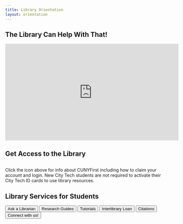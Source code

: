 ```yaml
---
title: Library Orientation
layout: orientation
---
```

<h2>The Library Can Help With That! </h2>
<iframe width="556" height="311" src="https://www.youtube.com/embed/FVrbthseTL0" title="The Library Can Help With That!" frameborder="0" allow="accelerometer; autoplay; clipboard-write; encrypted-media; gyroscope; picture-in-picture; web-share" referrerpolicy="strict-origin-when-cross-origin" allowfullscreen></iframe>

<h2>Get Access to the Library</h2>

<div class="card">
<div class="card-body"><img src=""></div>
<div class="card-footer">
  <p class="card-text">Click the icon above for info about CUNYFirst including how to claim your account and login. New City Tech students are not required to activate their City Tech ID cards to use library resources.</p>
</div>
</div>

<h2>Library Services for Students</h2>
<div class="btn-group-vertical" role="group" aria-label="Vertical button group">
    <button class="btn btn-primary" type="button" data-bs-toggle="collapse" data-bs-target="#ask" aria-expanded="false" aria-controls="ask">Ask a Librarian</button>
    <button class="btn btn-primary" type="button" data-bs-toggle="collapse" data-bs-target="#research" aria-expanded="false" aria-controls="research">Research Guides</button>
    <button class="btn btn-primary" type="button" data-bs-toggle="collapse" data-bs-target="#tutorials" aria-expanded="false" aria-controls="tutorials">Tutorials</button>
   <button class="btn btn-primary" type="button" data-bs-toggle="collapse" data-bs-target="#ill" aria-expanded="false" aria-controls="ill">Interlibrary Loan</button>
    <button class="btn btn-primary" type="button" data-bs-toggle="collapse" data-bs-target="#citations" aria-expanded="false" aria-controls="citations">Citations</button>
    <button class="btn btn-primary" type="button" data-bs-toggle="collapse" data-bs-target="#connect" aria-expanded="false" aria-controls="connect">Connect with us!</button>
</div>
